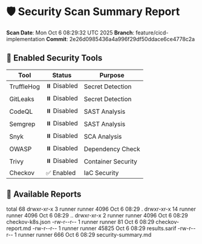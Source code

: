 # 🛡️ Security Scan Summary Report

**Scan Date**: Mon Oct  6 08:29:32 UTC 2025
**Branch**: feature/cicd-implementation
**Commit**: 2e26d0985436a4a996f29df50ddace6ce4778c2a

## 🔧 Enabled Security Tools

| Tool | Status | Purpose |
|------|--------|---------|
| TruffleHog | ⏸️ Disabled | Secret Detection |
| GitLeaks | ⏸️ Disabled | Secret Detection |
| CodeQL | ⏸️ Disabled | SAST Analysis |
| Semgrep | ⏸️ Disabled | SAST Analysis |
| Snyk | ⏸️ Disabled | SCA Analysis |
| OWASP | ⏸️ Disabled | Dependency Check |
| Trivy | ⏸️ Disabled | Container Security |
| Checkov | ✅ Enabled | IaC Security |

## 📁 Available Reports

total 68
drwxr-xr-x  3 runner runner  4096 Oct  6 08:29 .
drwxr-xr-x 14 runner runner  4096 Oct  6 08:29 ..
drwxr-xr-x  2 runner runner  4096 Oct  6 08:29 checkov-k8s.json
-rw-r--r--  1 runner runner    81 Oct  6 08:29 checkov-report.md
-rw-r--r--  1 runner runner 45825 Oct  6 08:29 results.sarif
-rw-r--r--  1 runner runner   666 Oct  6 08:29 security-summary.md
